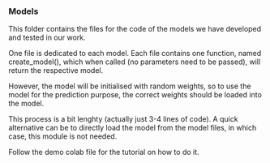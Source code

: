 ### Models

This folder contains the files for the code of the models we have developed and tested in our work.

One file is dedicated to each model. Each file contains one function, named create_model(), which when called (no parameters need to be passed), will return the respective model.

However, the model will be initialised with random weights, so to use the model for the prediction purpose, the correct weights should be loaded into the model.

This process is a bit lenghty (actually just 3-4 lines of code). A quick alternative can be to directly load the model from the model files, in which case, this module is not needed.

Follow the demo colab file for the tutorial on how to do it.
